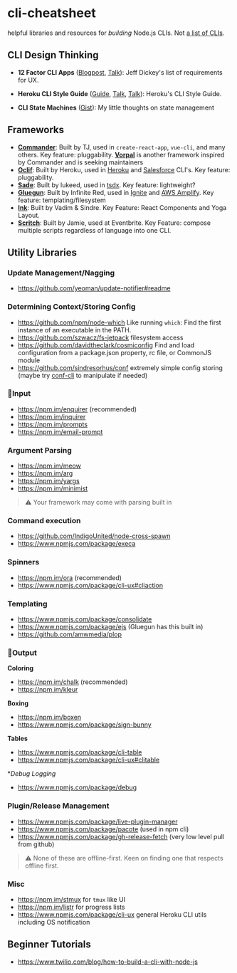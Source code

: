 # cli-cheatsheet
helpful libraries and resources for *building* Node.js CLIs. Not [a list of CLIs](https://github.com/agarrharr/awesome-cli-apps).

## CLI Design Thinking

- **12 Factor CLI Apps** ([Blogpost](https://medium.com/@jdxcode/12-factor-cli-apps-dd3c227a0e46), [Talk](https://www.youtube.com/watch?v=Izx3-KSuaM8)): Jeff Dickey's list of requirements for UX.

- **Heroku CLI Style Guide** ([Guide](https://devcenter.heroku.com/articles/cli-style-guide), [Talk](https://www.youtube.com/watch?v=PHiDG-_XoRk), [Talk](https://www.youtube.com/watch?v=a6ud5MkVN_s)): Heroku's CLI Style Guide. 

- **CLI State Machines** ([Gist](https://gist.github.com/sw-yx/3af1e264b8460af8897768045b2c229f)): My little thoughts on state management
  
## Frameworks

- [**Commander**](https://github.com/tj/commander.js/): Built by TJ, used in `create-react-app`, `vue-cli`, and many others. Key feature: pluggability. [**Vorpal**](https://github.com/dthree/vorpal) is another framework inspired by Commander and is seeking maintainers
- [**Oclif**](https://github.com/oclif/oclif): Built by Heroku, used in [Heroku](https://github.com/heroku/cli) and [Salesforce](https://developer.salesforce.com/tools/sfdxcli) CLI's. Key feature: pluggability.
- [**Sade**](https://github.com/lukeed/sade): Built by lukeed, used in [tsdx](https://github.com/palmerhq/tsdx). Key feature: lightweight?
- [**Gluegun**](https://github.com/infinitered/gluegun): Built by Infinite Red, used in [Ignite](https://github.com/infinitered/ignite) and [AWS Amplify](https://github.com/aws-amplify/amplify-cli). Key feature: templating/filesystem
- [**Ink**](https://github.com/vadimdemedes/ink): Built by Vadim & Sindre. Key Feature: React Components and Yoga Layout.
- [**Scritch**](https://github.com/jamiebuilds/scritch): Built by Jamie, used at Eventbrite. Key Feature: compose multiple scripts regardless of language into one CLI.

## Utility Libraries

### Update Management/Nagging

- https://github.com/yeoman/update-notifier#readme

### Determining Context/Storing Config

- https://github.com/npm/node-which Like running `which`: Find the first instance of an executable in the PATH.
- https://github.com/szwacz/fs-jetpack filesystem access
- https://github.com/davidtheclark/cosmiconfig Find and load configuration from a package.json property, rc file, or CommonJS module
- https://github.com/sindresorhus/conf extremely simple config storing (maybe try [conf-cli](https://github.com/natzcam/conf-cli) to manipulate if needed)

### 🌟Input

- https://npm.im/enquirer (recommended)
- https://npm.im/inquirer
- https://npm.im/prompts
- https://npm.im/email-prompt

### Argument Parsing

- https://npm.im/meow
- https://npm.im/arg
- https://npm.im/yargs
- https://npm.im/minimist

> ⚠️ Your framework may come with parsing built in

### Command execution

- https://github.com/IndigoUnited/node-cross-spawn
- https://www.npmjs.com/package/execa

### Spinners

- https://npm.im/ora (recommended)
- https://www.npmjs.com/package/cli-ux#cliaction

### Templating

- https://www.npmjs.com/package/consolidate
- https://www.npmjs.com/package/ejs (Gluegun has this built in)
- https://github.com/amwmedia/plop

### 🌟Output

**Coloring**

- https://npm.im/chalk (recommended)
- https://npm.im/kleur

**Boxing**

- https://npm.im/boxen
- https://www.npmjs.com/package/sign-bunny

**Tables**

- https://www.npmjs.com/package/cli-table
- https://www.npmjs.com/package/cli-ux#clitable

**Debug Logging*

- https://www.npmjs.com/package/debug

### Plugin/Release Management

- https://www.npmjs.com/package/live-plugin-manager
- https://www.npmjs.com/package/pacote (used in npm cli)
- https://www.npmjs.com/package/gh-release-fetch (very low level pull from github)

> ⚠️ None of these are offline-first. Keen on finding one that respects offline first.

### Misc

- https://npm.im/stmux for `tmux` like UI
- https://npm.im/listr for progress lists
- https://www.npmjs.com/package/cli-ux general Heroku CLI utils including OS notification


## Beginner Tutorials

- https://www.twilio.com/blog/how-to-build-a-cli-with-node-js
